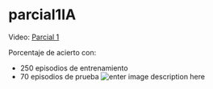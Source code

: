 
# parcial1IA

Video: 
[Parcial 1](https://www.youtube.com/watch?v=n2BmsRhIFSg)

Porcentaje de acierto con:

 - 250 episodios de entrenamiento
 - 70 episodios de prueba
 ![enter image description here](https://cdn.discordapp.com/attachments/717418780065529856/1213354730764505099/image.png?ex=65f52ba6&is=65e2b6a6&hm=c30f566448515cfc8b1e1a8e4b9408f7147ae56de9ac9531c1b73693cacf05b0&)
